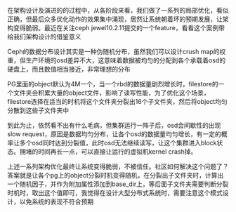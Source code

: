 在架构设计及演进的的过程中，从各阶段来看，我们做了一系列的局部优化，看似正确，但最后众多优化动作的效果集中涌现，居然让系统朝着坏的预期发展，让架构变得脆弱。最近在关注ceph jewel10.2.11提交的一个feature，看看这个案例带给我们架构设计的借鉴意义

Ceph的数据分布设计其实是一种伪随机分布，虽然我们可以设计crush map的权重，但生产环境的osd差异不大，这意味着数据被均匀的分配到各个承载着osd的硬盘上，而且数值相当接近，非常理想的分布

PG里面的object默认为4M一个，当一个rbd的数据量剧烈增长时，filestore的一个文件夹会积累大量的object文件，影响了读写性能，为了优化这个场景，filestore选择在适当的时机将这个文件夹分裂出16个子文件夹，然后将object均匀分散到这些子文件夹中

到此为止，依然看不出有什么毛病，但集群运行一阵子后，osd会间歇性的出现slow request，原因是数据均匀分布，让各个osd的数据量均匀增长，有一定的概率让多个osd同时达到分裂值，此时osd无法继续读写，让这个集群进入block状态。拥堵的时间再长一点，可以直接让运行的虚拟机kernel crash掉。

上述一系列架构优化最终让系统变得脆弱，不被信任。社区如何解决这个问题了？答案就是让各个pg上的object分裂时机变得随机，在分裂出子文件夹时，计算出一个随机因子，并作为附加属性添加到base_dir上，等后面子文件夹需要判断分裂时机时，取出这个值即可，我觉得在设计大型分布式系统时，需要注意这个模式设计，以免系统的表现不符合预期